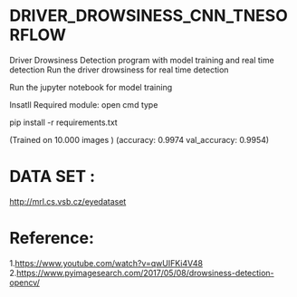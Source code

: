# DRIVER_DROWSINESS_CNN_TNESORFLOW

Driver Drowsiness Detection program with model training and real time detection Run the driver drowsiness for real time detection

Run the jupyter notebook for model training

Insatll Required module: open cmd type

pip install -r requirements.txt

(Trained on 10.000 images )
(accuracy: 0.9974 val_accuracy: 0.9954)

# DATA SET :

http://mrl.cs.vsb.cz/eyedataset

# Reference:
1.https://www.youtube.com/watch?v=qwUIFKi4V48
2.https://www.pyimagesearch.com/2017/05/08/drowsiness-detection-opencv/
